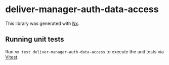 # deliver-manager-auth-data-access

This library was generated with [Nx](https://nx.dev).

## Running unit tests

Run `nx test deliver-manager-auth-data-access` to execute the unit tests via [Vitest](https://vitest.dev/).
